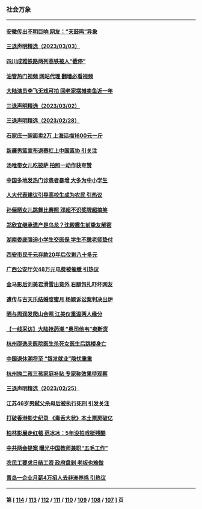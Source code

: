 ### 社会万象
---
#### [安徽传出不明巨响 网友：“天鼓鸣”异象](../../pages/ncid282/n13942373.md?03040845) 
#### [三退声明精选（2023/03/03）](../../pages/ncid282/n13942508.md?03040845) 
#### [四川成雅铁路两列高铁被人“截停”](../../pages/ncid282/n13942286.md?03040845) 
#### [油管热门视频 网站代理 翻墙必看视频](http://138.2.39.72:81/youtube.html?epic-marker?03040845)
#### [大陆演员李飞无戏可拍 回老家摆摊卖鱼近一年](../../pages/ncid282/n13941820.md?03040845) 
#### [三退声明精选（2023/03/02）](../../pages/ncid282/n13941735.md?03040845) 
#### [三退声明精选（2023/02/28）](../../pages/ncid282/n13941730.md?03040845) 
#### [石家庄一碗面卖2万 上海话梅1600元一斤](../../pages/ncid282/n13941116.md?03040845) 
#### [新疆男篮宣布退赛杠上中国篮协 引关注](../../pages/ncid282/n13941096.md?03040845) 
#### [汤唯带女儿吃披萨 拍照一动作获夸赞](../../pages/ncid282/n13940944.md?03040845) 
#### [中国多地发热门诊患者暴增 大多为中小学生](../../pages/ncid282/n13940973.md?03040845) 
#### [人大代表建议引导高校生成为农民 引热议](../../pages/ncid282/n13940716.md?03040845) 
#### [孙俪晒女儿跳舞比赛照 邓超不识奖牌超搞笑](../../pages/ncid282/n13940263.md?03040845) 
#### [郑欣宜继承遗产是乌龙？沈殿霞生前挚友解密](../../pages/ncid282/n13940169.md?03040845) 
#### [湖南娄底强迫小学生交医保 学生不缴老师垫付](../../pages/ncid282/n13940213.md?03040845) 
#### [西安市民千元存款20年后仅剩八十多元](../../pages/ncid282/n13939970.md?03040845) 
#### [广西公安厅欠48万元电费被催缴 引热议](../../pages/ncid282/n13939764.md?03040845) 
#### [金马影后刘美君滑雪出意外 右腿包扎吓坏网友](../../pages/ncid282/n13939675.md?03040845) 
#### [遭传与古天乐结婚度蜜月 杨颖诉讼案判决出炉](../../pages/ncid282/n13939607.md?03040845) 
#### [晒与周润发爬山合照 江美仪重温两人缘分](../../pages/ncid282/n13939573.md?03040845) 
#### [【一线采访】大陆抢药潮 “奥司他韦”卖断货](../../pages/ncid282/n13939345.md?03040845) 
#### [杭州邵逸夫医院医生杀死女医生后跳楼身亡](../../pages/ncid282/n13939280.md?03040845) 
#### [中国退休潮将至 “银发就业”隐忧重重](../../pages/ncid282/n13939152.md?03040845) 
#### [杭州抛二孩三孩家庭补贴 专家称效果待观察](../../pages/ncid282/n13938417.md?03040845) 
#### [三退声明精选（2023/02/25）](../../pages/ncid282/n13938326.md?03040845) 
#### [江苏46岁男弑父杀母后被执行死刑 引发关注](../../pages/ncid282/n13937901.md?03040845) 
#### [打破香港影史纪录 《毒舌大状》本土票房破亿](../../pages/ncid282/n13937630.md?03040845) 
#### [柏林影展走红毯 范冰冰：5年没拍戏挺残酷](../../pages/ncid282/n13937577.md?03040845) 
#### [中共两会提案 曝光中国教师兼职“五毛工作”](../../pages/ncid282/n13937576.md?03040845) 
#### [农民工要求日结工资 政府盘剥 老板也难做](../../pages/ncid282/n13936819.md?03040845) 
#### [青岛一企业月薪4万招人去非洲养鸡 引热议](../../pages/ncid282/n13937354.md?03040845) 

---
#### 第 [ [114](./114.md?03040845) / [113](./113.md?03040845) / [112](./112.md?03040845) / [111](./111.md?03040845) / [110](./110.md?03040845) / [109](./109.md?03040845) / [108](./108.md?03040845) / [107](./107.md?03040845) ] 页
